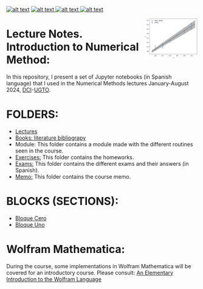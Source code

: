 <p float="left">
<a href = "https://github.com/Mandy8808/Metodos_Numericos_2024/blob/master/LICENSE"> <img src="https://img.shields.io/badge/GNU GP license-green" alt="alt text"></a>
<a href = "https://www.python.org"> <img src="https://img.shields.io/badge/Language-Python-blue" alt="alt text"> </a>
<a href = "https://www.wolfram.com"> <img src="https://img.shields.io/badge/Language-Wolfram Mathematica-blue" alt="alt text"> </a>
<a href = "https://github.com/Mandy8808/Metodos_Numericos_2024.git"> <img src="https://img.shields.io/badge/version-1.0-red" alt="alt text"> </a>
</p>

<img align="right" width="28%" src="Lectures/Bloque_Cero/capturas/Pos.png">

# Lecture Notes. Introduction to Numerical Method:

In this repository, I present a set of Jupyter notebooks (in Spanish language) that I used in the Numerical Methods lectures January-August 2024, [DCI](http://www.dci.ugto.mx)-[UGTO](https://www3.ugto.mx/en/).

# FOLDERS:
- [Lectures](Lectures/README.md)
- [Books: literature bibliograpy](Books/README.md)
- Module: This folder contains a module made with the different routines seen in the course.
- [Exercises:](Exercises/README.md) This folder contains the homeworks.
- [Exams:](Exams/README.md) This folder contains the different exams and their answers (in Spanish).
- [Memo:](Memo/CF_memo.pdf) This folder contains the course memo.

# BLOCKS (SECTIONS):
- [Bloque Cero](Lectures/Bloque_Cero/README.md)
- [Bloque Uno](Lectures/Primer_Bloque/README.md)

# Wolfram Mathematica:
During the course, some implementations in Wolfram Mathematica will be covered for an introductory course. Please consult: [An Elementary Introduction to the Wolfram Language](https://www.wolfram.com/language/elementary-introduction/3rd-ed/)